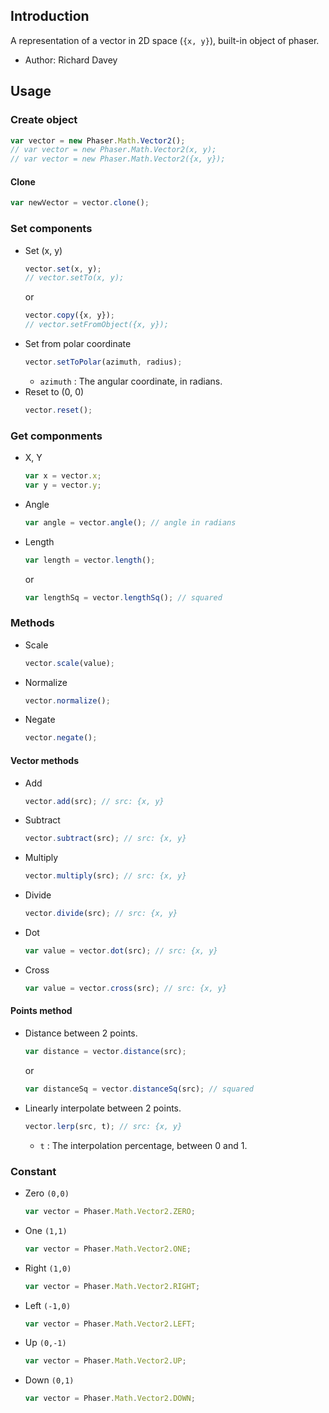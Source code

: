 ## Introduction

A representation of a vector in 2D space (`{x, y}`), built-in object of phaser.

- Author: Richard Davey

## Usage

### Create object

```javascript
var vector = new Phaser.Math.Vector2();
// var vector = new Phaser.Math.Vector2(x, y);
// var vector = new Phaser.Math.Vector2({x, y});
```

#### Clone

```javascript
var newVector = vector.clone();
```

### Set components

- Set (x, y)
    ```javascript
    vector.set(x, y);
    // vector.setTo(x, y);
    ```
    or
    ```javascript
    vector.copy({x, y});
    // vector.setFromObject({x, y});
    ```
- Set from polar coordinate
    ```javascript
    vector.setToPolar(azimuth, radius);
    ```
    - `azimuth` : The angular coordinate, in radians.
- Reset to (0, 0)
    ```javascript
    vector.reset();
    ```

### Get componments

- X, Y
    ```javascript
    var x = vector.x;
    var y = vector.y;
    ```
- Angle
    ```javascript
    var angle = vector.angle(); // angle in radians
    ```
- Length
    ```javascript
    var length = vector.length();
    ```
    or
    ```javascript
    var lengthSq = vector.lengthSq(); // squared
    ```

### Methods

- Scale
    ```javascript
    vector.scale(value);
    ```
- Normalize
    ```javascript
    vector.normalize();
    ```
- Negate
    ```javascript
    vector.negate();
    ```

#### Vector methods

- Add
    ```javascript
    vector.add(src); // src: {x, y}
    ```
- Subtract
    ```javascript
    vector.subtract(src); // src: {x, y}
    ```
- Multiply
    ```javascript
    vector.multiply(src); // src: {x, y}
    ```
- Divide
    ```javascript
    vector.divide(src); // src: {x, y}
    ```
- Dot
    ```javascript
    var value = vector.dot(src); // src: {x, y}
    ```
- Cross
    ```javascript
    var value = vector.cross(src); // src: {x, y}
    ```

#### Points method

- Distance between 2 points.
    ```javascript
    var distance = vector.distance(src);
    ```
    or
    ```javascript
    var distanceSq = vector.distanceSq(src); // squared
    ```
- Linearly interpolate between 2 points.
    ```javascript
    vector.lerp(src, t); // src: {x, y}
    ```
    - `t` : The interpolation percentage, between 0 and 1.

### Constant

- Zero `(0,0)`
    ```javascript
    var vector = Phaser.Math.Vector2.ZERO;
    ```
- One `(1,1)`
    ```javascript
    var vector = Phaser.Math.Vector2.ONE;
    ```
- Right `(1,0)`
    ```javascript
    var vector = Phaser.Math.Vector2.RIGHT;
    ```
- Left `(-1,0)`
    ```javascript
    var vector = Phaser.Math.Vector2.LEFT;
    ```
- Up `(0,-1)`
    ```javascript
    var vector = Phaser.Math.Vector2.UP;
    ```
- Down `(0,1)`
    ```javascript
    var vector = Phaser.Math.Vector2.DOWN;
    ```